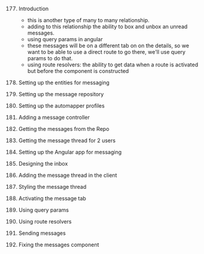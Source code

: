 177. Introduction
      * this is another type of many to many relationship.
      * adding to this relationship the ability to box and unbox an unread messages.
      * using query params in angular
      * these messages will be on a different tab on on the details, so we want to be able to use a direct route to go there, we'll use query params to do that.
      * using route resolvers: the ability to get data when a route is activated but before the component is constructed


178. Setting up the entities for messaging
179. Setting up the message repository
180. Setting up the automapper profiles
181. Adding a message controller
182. Getting the messages from the Repo
183. Getting the message thread for 2 users
184. Setting up the Angular app for messaging
185. Designing the inbox
186. Adding the message thread in the client
187. Styling the message thread
188. Activating the message tab
189. Using query params
190. Using route resolvers
191. Sending messages
192. Fixing the messages component